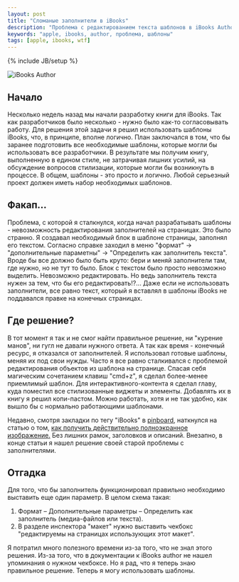 ```yaml
---
layout: post
title: "Сломаные заполнители в iBooks"
description: "Проблема с редактированием текста шаблонов в iBooks Author"
keywords: "apple, ibooks, author, проблема, шаблоны"
tags: [apple, ibooks, wtf]
---
```

{% include JB/setup %}

<img class="img-center" src="http://31808.selcdn.ru/it-prm/pics/hero_ibooks_author.png" alt="iBooks Author"> 
 
## Начало

Несколько недель назад мы начали разработку книги для iBooks. Так как разработчиков было несколько - нужно было как-то согласовывать работу. Для решения этой задачи я решил использовать шаблоны iBooks, что, в принципе, вполне логично. План заключался в том, что бы заранее подготовить все необходимые шаблоны, которые могли бы использовать все разработчики. В результате мы получим книгу, выполненную в едином стиле, не затрачивая лишних усилий, на обсуждение вопросов стилизации, которые могли бы возникнуть в процессе. В общем, шаблоны - это просто и логично. Любой серьезный проект должен иметь набор необходимых шаблонов. 

## Факап...

Проблема, с которой я сталкнулся, когда начал разрабатывать шаблоны - невозможность редактирования заполнителей на страницах. Это было странно. Я создавал необходимый блок в шаблоне страницы, заполнял его текстом. Согласно справке заходил в меню "формат" -> "дополнительные параметны" -> "Определить как заполнитель текста". Вроде бы все должно было быть круто: бери и меняй заполнители там, где нужно, но не тут то было. Блок с текстом было просто невозможно выделить. Невозможно редактировать. Но ведь заполнитель текста нужен за тем, что бы его редактировать!?... Даже если не использовать заполнители, все равно текст, который я вставлял в шаблоны iBooks не поддавался правке на конечных страницах.

## Где решение?

В тот момент я так и не смог найти правильное решение, ни "курение манов", ни гугл
не давали нужного ответа. А так как время - конечный ресурс, я отказался от 
заполнителей. Я использовал готовые шаблоны, меняя их под свои нужды.
Часто я все равно сталкивался с проблемой редактирования объектов из шаблона на
странице. Спасая себя магическим сочетанием клавиш "cmd+z", я сделал более-менее
приемлимый шаблон. Для интерактивного-контента я сделал главу, куда поместил все стилизованные виджеты и элементы. Добавлять их в книгу я решил копи-пастом. Можно работать, хотя и не так удобно, как вышло бы с нормально работающими шаблонами. 

Недавно, смотря закладки по тегу "iBooks" в [pinboard](http://pinboard.in), наткнулся на статью о том, [как получить действительно полноэкранное изображение.](http://www.davidebarranca.com/2012/04/ibooks-author-fullscreen-images/) Без лишних рамок, заголовков и описаний. Внезапно, в конце статьи я нашел решение своей старой проблемы с заполнителями.


## Отгадка

Для того, что бы заполнитель функционировал правильно необходимо выставить еще 
один параметр. В целом схема такая:
1. Формат – Дополнительные параметры – Определить как
заполнитель (медиа-файлов или текста). 
2. В разделе инспектора "макет" нужно выставить чекбокс "редактируемы на страницах использующих этот макет".

Я потратил много полезного времени из-за того, что не знал этого решения. Из-за того, что в документации к iBooks author не нашел упоминания о нужном чекбоксе. Но я рад, что я теперь знаю правильное решение. Теперь я могу использовать шаблоны.